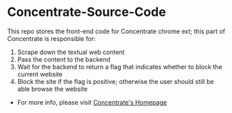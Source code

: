 # Concentrate-Source-Code
This repo stores the front-end code for Concentrate chrome ext; this part of Concentrate is responsible for:
1. Scrape down the textual web content
2. Pass the content to the backend
3. Wait for the backend to return a flag that indicates whether to block the current website
4. Block the site if the flag is positive; otherwise the user should still be able browse the website
- For more info, please visit [Concentrate's Homepage](https://sites.google.com/view/concentrat-/home?authuser=0)
